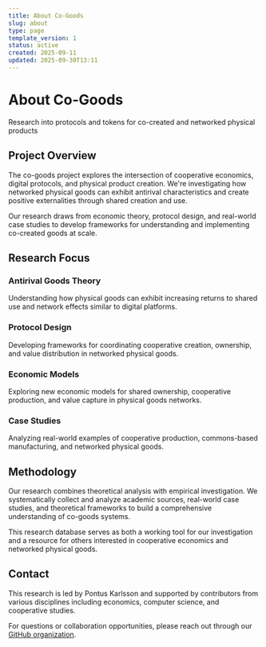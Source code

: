 ```yaml
---
title: About Co-Goods
slug: about
type: page
template_version: 1
status: active
created: 2025-09-11
updated: 2025-09-30T13:11
---
```


# About Co-Goods

Research into protocols and tokens for co-created and networked physical products

## Project Overview

The co-goods project explores the intersection of cooperative economics, digital protocols, and physical product creation. We're investigating how networked physical goods can exhibit antirival characteristics and create positive externalities through shared creation and use.

Our research draws from economic theory, protocol design, and real-world case studies to develop frameworks for understanding and implementing co-created goods at scale.

## Research Focus

### Antirival Goods Theory
Understanding how physical goods can exhibit increasing returns to shared use and network effects similar to digital platforms.

### Protocol Design
Developing frameworks for coordinating cooperative creation, ownership, and value distribution in networked physical goods.

### Economic Models
Exploring new economic models for shared ownership, cooperative production, and value capture in physical goods networks.

### Case Studies
Analyzing real-world examples of cooperative production, commons-based manufacturing, and networked physical goods.

## Methodology

Our research combines theoretical analysis with empirical investigation. We systematically collect and analyze academic sources, real-world case studies, and theoretical frameworks to build a comprehensive understanding of co-goods systems.

This research database serves as both a working tool for our investigation and a resource for others interested in cooperative economics and networked physical goods.

## Contact

This research is led by Pontus Karlsson and supported by contributors from various disciplines including economics, computer science, and cooperative studies.

For questions or collaboration opportunities, please reach out through our [GitHub organization](https://github.com/co-goods).